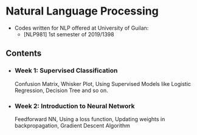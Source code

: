 # Natural Language Processing

* Codes written for NLP offered at University of Guilan:
    * [NLP981] 1st semester of 2019/1398



## Contents

* ### Week 1: Supervised Classification
  Confusion Matrix, Whisker Plot, Using Supervised Models like Logistic Regression, Decision Tree and so on.

* ### Week 2: Introduction to Neural Network
  Feedforward NN, Using a loss function, Updating weights in backpropagation, Gradient Descent Algorithm
